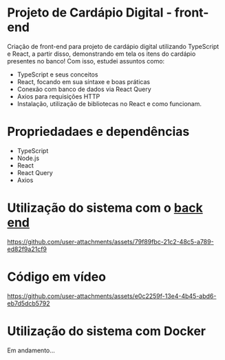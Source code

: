 # Projeto de Cardápio Digital - front-end
Criação de front-end para projeto de cardápio digital utilizando TypeScript e React, a partir disso, demonstrando em tela os itens do cardápio presentes no banco! Com isso, estudei assuntos como:

* TypeScript e seus conceitos
* React, focando em sua síntaxe e boas práticas
* Conexão com banco de dados via React Query
* Axios para requisições HTTP
* Instalação, utilização de bibliotecas no React e como funcionam.
  
# Propriedadaes e dependências

* TypeScript
* Node.js
* React
* React Query
* Axios

# Utilização do sistema com o <a href="https://github.com/filipedcon/Projeto-Cardapio-Digital-Back-End"><strong>back end</strong></a>
https://github.com/user-attachments/assets/79f89fbc-21c2-48c5-a789-ed82f9a21cf9

# Código em vídeo

https://github.com/user-attachments/assets/e0c2259f-13e4-4b45-abd6-eb7d5dcb5792

# Utilização do sistema com Docker
Em andamento...
